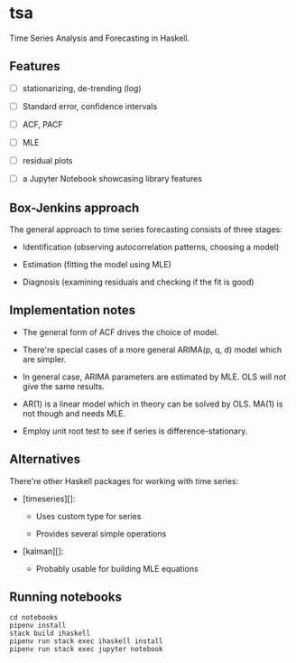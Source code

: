 # tsa

Time Series Analysis and Forecasting in Haskell.

## Features

- [ ] stationarizing, de-trending (log)

- [ ] Standard error, confidence intervals

- [ ] ACF, PACF

- [ ] MLE

- [ ] residual plots

- [ ] a Jupyter Notebook showcasing library features

## Box-Jenkins approach

The general approach to time series forecasting consists of three
stages:

- Identification (observing autocorrelation patterns, choosing a model)

- Estimation (fitting the model using MLE)

- Diagnosis (examining residuals and checking if the fit is good)

## Implementation notes

- The general form of ACF drives the choice of model.

- There're special cases of a more general ARIMA(p, q, d) model which
  are simpler.

- In general case, ARIMA parameters are estimated by MLE. OLS will
  *not* give the same results.

- AR(1) is a linear model which in theory can be solved by OLS. MA(1)
  is not though and needs MLE.

- Employ unit root test to see if series is difference-stationary.

## Alternatives

There're other Haskell packages for working with time series:

- [timeseries][]:

    - Uses custom type for series

    - Provides several simple operations

- [kalman][]:

    - Probably usable for building MLE equations

## Running notebooks

```
cd notebooks
pipenv install
stack build ihaskell
pipenv run stack exec ihaskell install
pipenv run stack exec jupyter notebook
```
